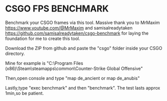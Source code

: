 # CSGO FPS BENCHMARK
Benchmark your CSGO frames via this tool. Massive thank you to MrMaxim https://www.youtube.com/@MrMaxim and samisalreadytaken https://github.com/samisalreadytaken/csgo-benchmark  for laying the foundation for me to create this tool.


Download the ZIP from github and paste the "csgo" folder inside your CSGO directory.

Mine for example is "C:\Program Files (x86)\Steam\steamapps\common\Counter-Strike Global Offensive" 

Then,open console and type "map de_ancient or map de_anubis"

Lastly,type "exec benchmark" and then "benchmark". The test lasts approx 1min,so be patient.

